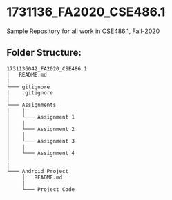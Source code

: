 # 1731136_FA2020_CSE486.1
Sample Repository for all work in CSE486.1, Fall-2020

## Folder Structure:

```
1731136042_FA2020_CSE486.1
│   README.md  
|
└─── gitignore
|    .gitignore
│
└─── Assignments
|    |
│    └─── Assignment 1
│    |   
│    └─── Assignment 2
│    │
│    └─── Assignment 3
│    |   
│    └─── Assignment 4
│   
|
└─── Android Project
     │   README.md
     |
     └─── Project Code
```      
